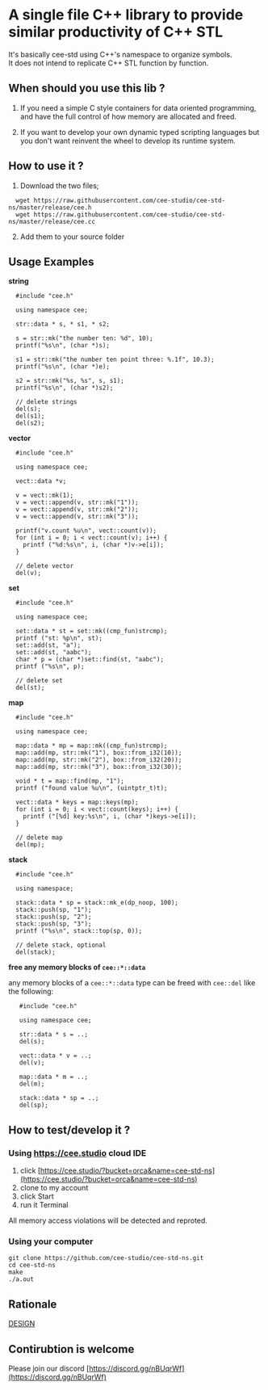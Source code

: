 # A single file C++ library to provide similar productivity of C++ STL
It's basically cee-std using C++'s namespace to organize symbols.  
It does not intend to replicate C++ STL function by function.

## When should you use this lib ?
1. If you need a simple C style containers for data oriented programming, 
   and have the full control of how memory are allocated and freed.
                                                                                
2. If you want to develop your own dynamic typed scripting languages but 
   you don't want reinvent the wheel to develop its runtime system. 

## How to use it ?

1. Download the two files;
```
  wget https://raw.githubusercontent.com/cee-studio/cee-std-ns/master/release/cee.h
  wget https://raw.githubusercontent.com/cee-studio/cee-std-ns/master/release/cee.cc
```
2. Add them to your source folder


## Usage Examples

**string**
```
  #include "cee.h"
 
  using namespace cee;

  str::data * s, * s1, * s2;
  
  s = str::mk("the number ten: %d", 10);
  printf("%s\n", (char *)s);
  
  s1 = str::mk("the number ten point three: %.1f", 10.3);
  printf("%s\n", (char *)e);
  
  s2 = str::mk("%s, %s", s, s1);
  printf("%s\n", (char *)s2);

  // delete strings
  del(s);
  del(s1);
  del(s2);
```

**vector**
```
  #include "cee.h"
 
  using namespace cee;

  vect::data *v;
  
  v = vect::mk(1);
  v = vect::append(v, str::mk("1"));
  v = vect::append(v, str::mk("2"));
  v = vect::append(v, str::mk("3"));
  
  printf("v.count %u\n", vect::count(v));
  for (int i = 0; i < vect::count(v); i++) {
    printf ("%d:%s\n", i, (char *)v->e[i]);
  }

  // delete vector
  del(v);
```

**set**
```
  #include "cee.h"

  using namespace cee;

  set::data * st = set::mk((cmp_fun)strcmp);
  printf ("st: %p\n", st);
  set::add(st, "a");
  set::add(st, "aabc");
  char * p = (char *)set::find(st, "aabc");
  printf ("%s\n", p);

  // delete set 
  del(st);
```

**map**
```
  #include "cee.h"

  using namespace cee;

  map::data * mp = map::mk((cmp_fun)strcmp);  
  map::add(mp, str::mk("1"), box::from_i32(10));
  map::add(mp, str::mk("2"), box::from_i32(20));
  map::add(mp, str::mk("3"), box::from_i32(30));
  
  void * t = map::find(mp, "1");
  printf ("found value %u\n", (uintptr_t)t);
  
  vect::data * keys = map::keys(mp);
  for (int i = 0; i < vect::count(keys); i++) {
    printf ("[%d] key:%s\n", i, (char *)keys->e[i]);
  }
 
  // delete map
  del(mp);
```

**stack**
```
  #include "cee.h"

  using namespace;

  stack::data * sp = stack::mk_e(dp_noop, 100);
  stack::push(sp, "1");
  stack::push(sp, "2");
  stack::push(sp, "3");
  printf ("%s\n", stack::top(sp, 0));

  // delete stack, optional
  del(stack);
```

**free any memory blocks of `cee::*::data`**

any memory blocks of a `cee::*::data` type can be freed with `cee::del` like the following:
```
   #include "cee.h"

   using namespace cee;

   str::data * s = ..;
   del(s);

   vect::data * v = ..;
   del(v);

   map::data * m = ..;
   del(m);

   stack::data * sp = ..;
   del(sp);
```

## How to test/develop it ?

### Using https://cee.studio cloud IDE
1. click [https://cee.studio/?bucket=orca&name=cee-std-ns](https://cee.studio/?bucket=orca&name=cee-std-ns)
2. clone to my account
3. click Start
4. run it Terminal

All memory access violations will be detected and reproted. 


### Using your computer

```
git clone https://github.com/cee-studio/cee-std-ns.git
cd cee-std-ns
make
./a.out
```

## Rationale

[DESIGN](./DESIGN.md)


## Contirubtion is welcome

Please join our discord [https://discord.gg/nBUqrWf](https://discord.gg/nBUqrWf)